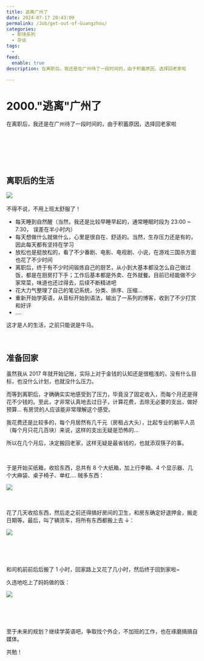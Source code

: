 ```yaml
---
title: 逃离广州了
date: 2024-07-17 20:43:09
permalink: /Job/get-out-of-Guangzhou/
categories:
  - 职场系列
  - 杂谈
tags:
  - 
feed:
  enable: true
description: 在离职后，我还是在广州待了一段时间的，由于积蓄原因，选择回老家啦

---
```


# 2000."逃离"广州了

在离职后，我还是在广州待了一段时间的，由于积蓄原因，选择回老家啦

‍<!-- more -->

‍

‍

## 离职后的生活

​![](https://image.peterjxl.com/blog/image-20240626211146-5ppmwuu.png)​

不得不说，不用上班太舒服了！

* 每天睡到自然醒（当然，我还是比较早睡早起的，通常睡眠时段为 23:00 ~ 7:30， 误差在半小时内）
* 每天想做什么就做什么，心里是很自在、舒适的。当然，生存压力还是有的，因此每天都有坚持在学习
* 放松也是挺放松的，看了不少番剧、电影、电视剧、小说，在游戏三国杀方面也花了不少时间
* 离职后，终于有不少时间锻炼自己的厨艺，从小到大基本都没怎么自己做过饭，都是在厨房打下手；工作后基本都是外卖、在外就餐。目前已经能做不少家常菜，味道也还过得去，后续不断精进吧
* 花大力气整理了自己的笔记系统，分类、排序、压缩...
* 重新开始学英语，从音标开始到语法，输出了一系列的博客，收到了不少打赏和好评
* ....

这才是人的生活，之前只能说是牛马。

‍

## 准备回家

虽然我从 2017 年就开始记账，实际上对于金钱的认知还是很粗浅的，没有什么目标，也没什么计划，也就没什么压力。

而等到离职后，才确确实实地感受到了压力，毕竟没了固定收入，而每个月还是得花不少钱的。至此，才非常认真地去过日子，计算花费，去除无必要的支出，做好预算...   有房贷的人应该能非常理解这个感受。

我花费还是比较多的，每个月居然有几千元（房租占大头），比起专业的躺平人员（每个月只花几百块）来说，这样的支出无疑是恐怖的...

所以在几个月后，决定搬回老家，这样无疑是最省钱的，也就添双筷子的事。

‍

于是开始买纸箱，收拾东西，总共有 8 个大纸箱，加上行李箱、4 个显示器、几个大麻袋、桌子椅子、单杠.... 贼多东西：

​![](https://image.peterjxl.com/blog/image-20240717201822-ph6gv3e.png)​

‍

花了几天收拾东西，然后走之前还得搞好房间的卫生，和房东确定好退押金，搬走日期等。最后，叫了辆货车，将所有东西都搬上去 ↓：

​![](https://image.peterjxl.com/blog/image-20240702193617-mmpf4y3.png)​

‍

‍

和司机前前后后搬了 1 小时，回家路上又花了几小时，然后终于回到家啦~

久违地吃上了妈妈做的饭：

​![](https://image.peterjxl.com/blog/image-20240717202246-p1ouxtb.png)​

‍

‍

至于未来的规划？继续学英语吧，争取找个外企，不加班的工作，也在琢磨搞搞自媒体。

共勉！
